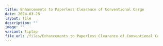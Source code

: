 ```yaml
---
title: Enhancements to Paperless Clearance of Conventional Cargo
date: 2024-03-26
layout: file
description: ""
image: ""
variant: tiptap
file_url: /files/Enhancements_to_Paperless_Clearance_of_Conventional_Cargo_at_all_ICA_Cargo_Checkpoints___ICA.pdf
---
```

